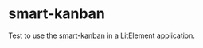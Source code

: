 # smart-kanban
Test to use the [smart-kanban](https://www.htmlelements.com/demos/kanban/overview/) in a LitElement application.
